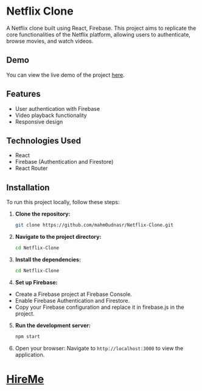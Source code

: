 # Netflix Clone

A Netflix clone built using React, Firebase. This project aims to replicate the core functionalities of the Netflix platform, allowing users to authenticate, browse movies, and watch videos.

## Demo

You can view the live demo of the project [here](https://hitflix-movie.vercel.app/).

## Features

- User authentication with Firebase
- Video playback functionality
- Responsive design
  
## Technologies Used

- React
- Firebase (Authentication and Firestore)
- React Router

## Installation

To run this project locally, follow these steps:

1. **Clone the repository:**
   ```bash
   git clone https://github.com/mahm0udnasr/Netflix-Clone.git


2. **Navigate to the project directory:**
   ```bash
   cd Netflix-Clone


3. **Install the dependencies:**
   ```bash
   cd Netflix-Clone

4. **Set up Firebase:**
  - Create a Firebase project at Firebase Console.
  - Enable Firebase Authentication and Firestore.
  - Copy your Firebase configuration and replace it in firebase.js in the project.

5. **Run the development server:**
   ```bash
   npm start
6. Open your browser: Navigate to `http://localhost:3000` to view the application.

# [HireMe](https://t.me/mahm0udnasr)
